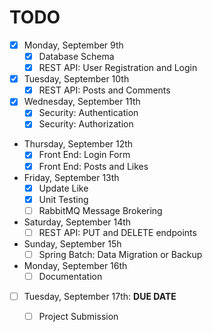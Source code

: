 # TODO

- [x] Monday, September 9th
  - [x] Database Schema
  - [x] REST API: User Registration and Login
- [x] Tuesday, September 10th
  - [x] REST API: Posts and Comments
- [x] Wednesday, September 11th
  - [x] Security: Authentication
  - [x] Security: Authorization
- Thursday, September 12th
  - [x] Front End: Login Form
  - [x] Front End: Posts and Likes
- Friday, September 13th
  - [x] Update Like
  - [x] Unit Testing
  - [ ] RabbitMQ Message Brokering
- Saturday, September 14th
  - [ ] REST API: PUT and DELETE endpoints
- Sunday, September 15h
  - [ ] Spring Batch: Data Migration or Backup
- Monday, September 16th
  - [ ] Documentation
- [ ] Tuesday, September 17th: **DUE DATE**
  - [ ] Project Submission

